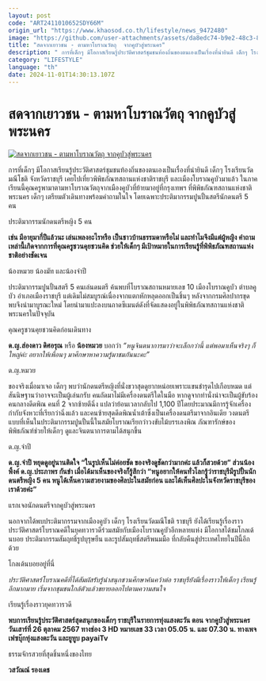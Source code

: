 ```yaml
---
layout: post
code: "ART2411010652SDY66M"
origin_url: "https://www.khaosod.co.th/lifestyle/news_9472480"
image: "https://github.com/user-attachments/assets/da8edc74-b9e2-48c3-8a8a-fe63e38f4f99"
title: "สดจากเยาวชน - ตามหาโบราณวัตถุ  จากคูบัวสู่พระนคร"
description: " การที่เด็กๆ มีโอกาสเรียนรู้ประวัติศาสตร์ชุมชนท้องถิ่นของตนเองเป็นเรื่องที่น่ายินดี เด็กๆ โรงเรียนวัดมณีโชติ จังหวัดราชบุรี เคยไปเที่ยวพิพิธภัณฑสถานแห่งชาติ"
category: "LIFESTYLE"
language: "th"
date: 2024-11-01T14:30:13.107Z
---
```


# สดจากเยาวชน - ตามหาโบราณวัตถุ  จากคูบัวสู่พระนคร

[![สดจากเยาวชน - ตามหาโบราณวัตถุ  จากคูบัวสู่พระนคร](https://www.khaosod.co.th/wpapp/uploads/2024/10/SOD-1-scaled.jpg "สดจากเยาวชน - ตามหาโบราณวัตถุ  จากคูบัวสู่พระนคร")](https://www.khaosod.co.th/wpapp/uploads/2024/10/SOD-1-scaled.jpg)

การที่เด็กๆ มีโอกาสเรียนรู้ประวัติศาสตร์ชุมชนท้องถิ่นของตนเองเป็นเรื่องที่น่ายินดี เด็กๆ โรงเรียนวัดมณีโชติ จังหวัดราชบุรี เคยไปเที่ยวพิพิธภัณฑสถานแห่งชาติราชบุรี และเมืองโบราณคูบัวมาแล้ว ในภาคเรียนนี้คุณครูพามาตามหาโบราณวัตถุจากเมืองคูบัวที่ย้ายมาอยู่ที่กรุงเทพฯ ที่พิพิธภัณฑสถานแห่งชาติพระนคร เด็กๆ เตรียมตัวเดินทางพร้อมคำถามในใจ โดยเฉพาะประติมากรรมปูนปั้นสตรีนักดนตรี 5 คน

ประติมากรรมนักดนตรีหญิง 5 คน

**เช่น มีอายุมากี่ปีแล้วนะ เล่นเพลงอะไรหรือ เป็นชาวบ้านธรรมดาหรือไม่ และทำไมจึงมีแต่ผู้หญิง คำถามเหล่านี้เกิดจากการที่คุณครูชวนคุยชวนคิด ช่วยให้เด็กๆ มีเป้าหมายในการเรียนรู้ที่พิพิธภัณฑสถานแห่งชาติอย่างชัดเจน**

น้องหมวย น้องมัท และน้องจำปี

ประติมากรรมปูนปั้นสตรี 5 คนเล่นดนตรี ค้นพบที่โบราณสถานหมายเลข 10 เมืองโบราณคูบัว ตำบลคูบัว อำเภอเมืองราชบุรี แต่เดิมไม่สมบูรณ์เนื่องจากแตกหักหลุดออกเป็นชิ้นๆ หลังจากกรมศิลปากรขุดพบจึงนำมาบูรณะใหม่ โดยนำมาแปะลงบนถาดซีเมนต์ดังที่จัดแสดงอยู่ในพิพิธภัณฑสถานแห่งชาติพระนครในปัจจุบัน

คุณครูชวนคุยชวนคิดก่อนเดินทาง

**ด.ญ.ส่องดาว ดิศอรุณ** หรือ **น้องหมวย** บอกว่า _“หนูจินตนาการมาว่าจะเล็กกว่านี้ แต่พอมาเห็นจริงๆ ก็ใหญ่ค่ะ อยากให้เพื่อนๆ มาศึกษาหาความรู้มาชมกันนะคะ”_

ด.ญ.หมวย

ของจริงเมื่อมาเจอ เด็กๆ พบว่านักดนตรีหญิงที่นั่งขวาสุดดูยากหน่อยเพราะแขนชำรุดไปเกือบหมด แต่สันนิษฐานว่าอาจจะเป็นผู้เล่นกรับ คนถัดมาไม่มีเครื่องดนตรีใดในมือ หากดูจากท่านั่งน่าจะเป็นผู้ขับร้อง คนกลางดีดพิณ คนที่ 2 จากซ้ายตีฉิ่ง แปลว่าย้อนเวลากลับไป 1,100 ปีโดยประมาณมีการรู้จักเครื่องกำกับจังหวะที่เรียกว่าฉิ่งแล้ว และคนซ้ายสุดดีดพิณน้ำเต้าซึ่งเป็นเครื่องดนตรีมาจากอินเดีย วงดนตรีแบบที่เห็นในประติมากรรมปูนปั้นนี้ในสมัยโบราณเรียกว่าวงขับไม้บรรเลงพิณ ภัณฑารักษ์ของพิพิธภัณฑ์ช่วยให้เด็กๆ ดูและจินตนาการตามได้สนุกขึ้น

ด.ญ.จำปี

**ด.ญ.จำปี หยุดดูอยู่นานติดใจ “ในรูปเห็นไม่ค่อยชัด ของจริงดูชัดกว่ามากค่ะ แล้วก็สวยด้วย” ส่วนน้องพิ้งค์ ด.ญ.ประภาพร กันขำ เมื่อได้มาเห็นของจริงก็รู้สึกว่า “หนูอยากให้คนทั่วโลกรู้ว่าราชบุรีมีรูปปั้นนักดนตรีหญิง 5 คน หนูได้เห็นความสวยงามของศิลปะในสมัยก่อน และได้เห็นศิลปะในจังหวัดราชบุรีของเราด้วยค่ะ”**

แรกเจอนักดนตรีจากคูบัวสู่พระนคร

นอกจากได้พบประติมากรรมจากเมืองคูบัว เด็กๆ โรงเรียนวัดมณีโชติ ราชบุรี ยังได้เรียนรู้เรื่องราวประวัติศาสตร์โบราณคดีในยุคทวารวดีร่วมสมัยกับเมืองโบราณคูบัวอีกหลายแห่ง มีโอกาสได้ชมโกลเด้นบอย ประติมากรรมสัมฤทธิ์รูปบุรุษยืน และรูปสัมฤทธิ์สตรีพนมมือ ที่กลับคืนสู่ประเทศไทยในปีนี้อีกด้วย

โกลเด้นบอยอยู่ที่นี่

_ประวัติศาสตร์โบราณคดีที่ได้สัมผัสรับรู้น่าสนุกชวนศึกษาค้นคว้าต่อ ราชบุรียังมีเรื่องราวให้เด็กๆ เรียนรู้อีกมากมาย เริ่มจากชุมชนใกล้ตัวแล้วขยายออกไปตามความสนใจ_

เรียนรู้เรื่องราวยุคทวารวดี

**พบการเรียนรู้ประวัติศาสตร์สุดสนุกของเด็กๆ ราชบุรีในรายการทุ่งแสงตะวัน ตอน จากคูบัวสู่พระนคร วันเสาร์ที่ 26 ตุลาคม 2567 ทางช่อง 3 HD หมายเลข 33 เวลา 05.05 น. และ 07.30 น. ทางเพจเฟซบุ๊กทุ่งแสงตะวัน และยูทูบ payaiTv**

ธรรมจักรสวยที่สุดชิ้นหนึ่งของไทย



**วสวัณณ์ รองเดช**
